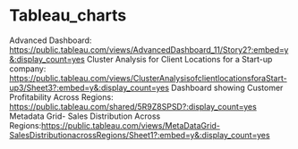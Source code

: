 # Tableau_charts


Advanced Dashboard: https://public.tableau.com/views/AdvancedDashboard_11/Story2?:embed=y&:display_count=yes
Cluster Analysis for Client Locations for a Start-up company: https://public.tableau.com/views/ClusterAnalysisofclientlocationsforaStart-up3/Sheet3?:embed=y&:display_count=yes
Dashboard showing Customer Profitability Across Regions: https://public.tableau.com/shared/5R9Z8SPSD?:display_count=yes
Metadata Grid- Sales Distribution Across Regions:https://public.tableau.com/views/MetaDataGrid-SalesDistributionacrossRegions/Sheet1?:embed=y&:display_count=yes




